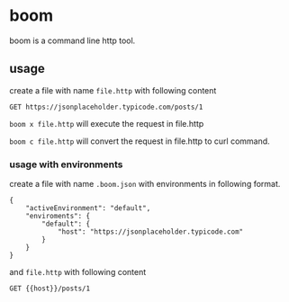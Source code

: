 # boom

boom is a command line http tool.

## usage

create a file with name `file.http` with following content

```http
GET https://jsonplaceholder.typicode.com/posts/1
```

`boom x file.http` will execute the request in file.http

`boom c file.http` will convert the request in file.http to curl command.

### usage with environments

create a file with name `.boom.json` with environments in following format.

```
{
    "activeEnvironment": "default",
    "enviroments": {
        "default": {
            "host": "https://jsonplaceholder.typicode.com"
        }
    }
}
```

and `file.http` with following content

```
GET {{host}}/posts/1
```
